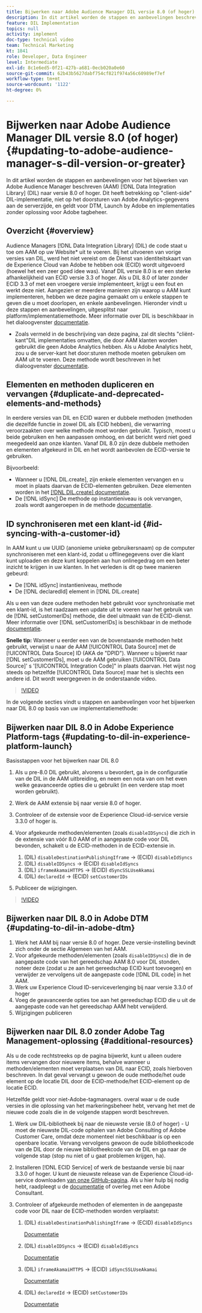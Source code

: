 ```yaml
---
title: Bijwerken naar Adobe Audience Manager DIL versie 8.0 (of hoger)
description: In dit artikel worden de stappen en aanbevelingen beschreven voor het bijwerken van Adobe Audience Manager (AAM) Data Integration Library (DIL)-code naar versie 8.0 of hoger. Dit heeft betrekking op "client-side" DIL-implementatie, niet op het doorsturen van Adobe Analytics-gegevens aan de serverzijde, en geldt voor DTM, Launch by Adobe en implementaties zonder oplossing voor Adobe tagbeheer.
feature: DIL Implementation
topics: null
activity: implement
doc-type: technical video
team: Technical Marketing
kt: 1841
role: Developer, Data Engineer
level: Intermediate
exl-id: 8c1e6ed5-0f21-427b-a681-0ecb020a0e60
source-git-commit: 62b43b5627dabf754cf821f974a56c60989ef7ef
workflow-type: tm+mt
source-wordcount: '1122'
ht-degree: 0%

---
```


# Bijwerken naar Adobe Audience Manager DIL versie 8.0 (of hoger) {#updating-to-adobe-audience-manager-s-dil-version-or-greater}

In dit artikel worden de stappen en aanbevelingen voor het bijwerken van Adobe Audience Manager beschreven (AAM) [!DNL Data Integration Library] (DIL) naar versie 8.0 of hoger. Dit heeft betrekking op &quot;client-side&quot; DIL-implementatie, niet op het doorsturen van Adobe Analytics-gegevens aan de serverzijde, en geldt voor DTM, Launch by Adobe en implementaties zonder oplossing voor Adobe tagbeheer.

## Overzicht {#overview}

Audience Managers [!DNL Data Integration Library] (DIL) de code staat u toe om AAM op uw Website* uit te voeren. Bij het uitvoeren van vorige versies van DIL, werd het niet vereist om de Dienst van identiteitskaart van de Experience Cloud van Adobe te hebben ook (ECID) wordt uitgevoerd (hoewel het een zeer goed idee was). Vanaf DIL versie 8.0 is er een sterke afhankelijkheid van ECID versie 3.3 of hoger. Als u DIL 8.0 of later zonder ECID 3.3 of met een vroegere versie implementeert, krijgt u een fout en werkt deze niet. Aangezien er meerdere manieren zijn waarop u AAM kunt implementeren, hebben we deze pagina gemaakt om u enkele stappen te geven die u moet doorlopen, en enkele aanbevelingen. Hieronder vindt u deze stappen en aanbevelingen, uitgesplitst naar platform/implementatiemethode. Meer informatie over DIL is beschikbaar in het dialoogvenster [documentatie](https://experienceleague.adobe.com/docs/audience-manager/user-guide/dil-api/dil-overview.html?lang=en).

* Zoals vermeld in de beschrijving van deze pagina, zal dit slechts &quot;cliënt-kant&quot;DIL implementaties omvatten, die door AAM klanten worden gebruikt die geen Adobe Analytics hebben. Als u Adobe Analytics hebt, zou u de server-kant het door:sturen methode moeten gebruiken om AAM uit te voeren. Deze methode wordt beschreven in het dialoogvenster [documentatie](https://experienceleague.adobe.com/docs/analytics/admin/admin-tools/server-side-forwarding/ssf.html).

## Elementen en methoden dupliceren en vervangen {#duplicate-and-deprecated-elements-and-methods}

In eerdere versies van DIL en ECID waren er dubbele methoden (methoden die dezelfde functie in zowel DIL als ECID hebben), die verwarring veroorzaakten over welke methode moet worden gebruikt. Typisch, moest u beide gebruiken en hen aanpassen omhoog, en dat bericht werd niet goed meegedeeld aan onze klanten. Vanaf DIL 8.0 zijn deze dubbele methoden en elementen afgekeurd in DIL en het wordt aanbevolen de ECID-versie te gebruiken.

Bijvoorbeeld:

* Wanneer u [!DNL DIL.create], zijn enkele elementen vervangen en u moet in plaats daarvan de ECID-elementen gebruiken. Deze elementen worden in het [[!DNL DIL.create] documentatie](https://experienceleague.adobe.com/docs/audience-manager/user-guide/dil-api/class-level-dil-methods/dil-create.html).
* De [!DNL idSync] De methode op instantieniveau is ook vervangen, zoals wordt aangeroepen in de methode [documentatie](https://experienceleague.adobe.com/docs/audience-manager/user-guide/dil-api/dil-instance-methods.html).

## ID synchroniseren met een klant-id {#id-syncing-with-a-customer-id}

In AAM kunt u uw UUID (anonieme unieke gebruikersnaam) op de computer synchroniseren met een klant-id, zodat u offlinegegevens over die klant kunt uploaden en deze kunt koppelen aan hun onlinegedrag om een beter inzicht te krijgen in uw klanten. In het verleden is dit op twee manieren gebeurd:

* De [!DNL idSync] instantieniveau, methode
* De [!DNL declaredId] element in [!DNL DIL.create]

Als u een van deze oudere methoden hebt gebruikt voor synchronisatie met een klant-id, is het raadzaam een update uit te voeren naar het gebruik van de [!DNL setCustomerIDs] methode, die deel uitmaakt van de ECID-dienst. Meer informatie over [!DNL setCustomerIDs] is beschikbaar in de methode [documentatie](https://experienceleague.adobe.com/docs/id-service/using/id-service-api/methods/setcustomerids.html).

**Snelle tip:** Wanneer u eerder een van de bovenstaande methoden hebt gebruikt, verwijst u naar de AAM [!UICONTROL Data Source] met de [!UICONTROL Data Source] ID (AKA de &quot;DPID&quot;). Wanneer u bijwerkt naar [!DNL setCustomerIDs], moet u de AAM gebruiken [!UICONTROL Data Source]&#39; s &#39;[!UICONTROL Integration Code]&quot; in plaats daarvan. Het wijst nog steeds op hetzelfde [!UICONTROL Data Source] maar het is slechts een andere id. Dit wordt weergegeven in de onderstaande video.

>[!VIDEO](https://video.tv.adobe.com/v/23873/?quality=12)

In de volgende secties vindt u stappen en aanbevelingen voor het bijwerken naar DIL 8.0 op basis van uw implementatiemethode:

## Bijwerken naar DIL 8.0 in Adobe Experience Platform-tags {#updating-to-dil-in-experience-platform-launch}

Basisstappen voor het bijwerken naar DIL 8.0

1. Als u pre-8.0 DIL gebruikt, alvorens u bevordert, ga in de configuratie van de DIL in de AAM uitbreiding, en neem een nota van om het even welke geavanceerde opties die u gebruikt (in een verdere stap moet worden gebruikt).
1. Werk de AAM extensie bij naar versie 8.0 of hoger.
1. Controleer of de extensie voor de Experience Cloud-id-service versie 3.3.0 of hoger is.
1. Voor afgekeurde methoden/elementen (zoals `disableIDSyncs`) die zich in de extensie van vóór 8.0 AAM of in aangepaste code voor DIL bevonden, schakelt u de ECID-methoden in de ECID-extensie in.

   1. (DIL) `disableDestinationPublishingIframe` -> (ECID) `disableIdSyncs`
   1. (DIL) `disableIDSyncs` -> (ECID) `disableIdSyncs`
   1. (DIL) `iframeAkamaiHTTPS` -> (ECID) `dSyncSSLUseAkamai`
   1. (DIL) `declaredId` -> (ECID) `setCustomerIDs`

1. Publiceer de wijzigingen.

>[!VIDEO](https://video.tv.adobe.com/v/23874/?quality=12)

## Bijwerken naar DIL 8.0 in Adobe DTM {#updating-to-dil-in-adobe-dtm}

1. Werk het AAM bij naar versie 8.0 of hoger. Deze versie-instelling bevindt zich onder de sectie Algemeen van het AAM.
1. Voor afgekeurde methoden/elementen (zoals `disableIDSyncs`) die in de aangepaste code van het gereedschap AAM 8.0 voor DIL stonden, noteer deze (zodat u ze aan het gereedschap ECID kunt toevoegen) en verwijder ze vervolgens uit de aangepaste code [!DNL DIL code] in het AAM.
1. Werk uw Experience Cloud ID-serviceverlenging bij naar versie 3.3.0 of hoger
1. Voeg de geavanceerde opties toe aan het gereedschap ECID die u uit de aangepaste code van het gereedschap AAM hebt verwijderd.
1. Wijzigingen publiceren

## Bijwerken naar DIL 8.0 zonder Adobe Tag Management-oplossing {#additional-resources}

Als u de code rechtstreeks op de pagina bijwerkt, kunt u alleen oudere items vervangen door nieuwere items, behalve wanneer u methoden/elementen moet verplaatsen van DIL naar ECID, zoals hierboven beschreven. In dat geval vervangt u gewoon de oude methode/het oude element op de locatie DIL door de ECID-methode/het ECID-element op de locatie ECID.

Hetzelfde geldt voor niet-Adobe-tagmanagers. overal waar u de oude versies in die oplossing van het markeringsbeheer hebt, vervang het met de nieuwe code zoals die in de volgende stappen wordt beschreven.

1. Werk uw DIL-bibliotheek bij naar de nieuwste versie (8.0 of hoger) - U moet de nieuwste DIL-code ophalen van Adobe Consulting of Adobe Customer Care, omdat deze momenteel niet beschikbaar is op een openbare locatie. Vervang vervolgens gewoon de oude bibliotheekcode van de DIL door de nieuwe bibliotheekcode van de DIL en ga naar de volgende stap (stop nu niet of u gaat problemen krijgen, ha).
1. Installeren [!DNL ECID Service] of werk de bestaande versie bij naar 3.3.0 of hoger. U kunt de nieuwste release van de Experience Cloud-id-service downloaden [van onze GitHub-pagina](https://github.com/Adobe-Marketing-Cloud/id-service/releases). Als u hier hulp bij nodig hebt, raadpleegt u de [documentatie](https://experienceleague.adobe.com/docs/id-service/using/home.html) of overleg met een Adobe Consultant.

1. Controleer of afgekeurde methoden of elementen in de aangepaste code voor DIL naar de ECID-methoden worden verplaatst:

   1. (DIL) `disableDestinationPublishingIframe` -> (ECID) `disableIdSyncs`

      [Documentatie](https://experienceleague.adobe.com/docs/id-service/using/id-service-api/configurations/disableidsync.html)

   1. (DIL) `disableIDSyncs` -> (ECID) `disableIdSyncs`

      [Documentatie](https://experienceleague.adobe.com/docs/id-service/using/id-service-api/configurations/disableidsync.html)

   1. (DIL) `iframeAkamaiHTTPS` -> (ECID) `idSyncSSLUseAkamai`

      [Documentatie](https://experienceleague.adobe.com/docs/audience-manager/user-guide/dil-api/class-level-dil-methods/dil-create.html)

   1. (DIL) `declaredId` -> (ECID) `setCustomerIDs`

      [Documentatie](https://experienceleague.adobe.com/docs/id-service/using/id-service-api/methods/setcustomerids.html)
